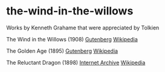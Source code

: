 # the-wind-in-the-willows
Works by Kenneth Grahame that were appreciated by Tolkien


The Wind in the Willows (1908) 
[Gutenberg](https://www.gutenberg.org/ebooks/289)
[Wikipedia](https://en.wikipedia.org/wiki/The_Wind_in_the_Willows)  



The Golden Age (1895)
[Gutenberg](https://www.gutenberg.org/ebooks/291)
[Wikipedia](https://en.wikipedia.org/wiki/The_Golden_Age_(Grahame))


The Reluctant Dragon (1898)
[Internet Archive](https://archive.org/details/in.ernet.dli.2015.501251/page/n135/mode/2up)
[Wikipedia](https://en.wikipedia.org/wiki/The_Reluctant_Dragon_(short_story))  


